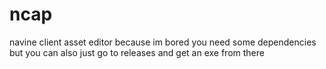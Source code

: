 # ncap
navine client asset editor because im bored
you need some dependencies but you can also just go to releases and get an exe from there
